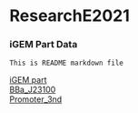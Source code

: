# ResearchE2021

### iGEM Part Data

`This is README markdown file`

[iGEM part](https://lelp27.github.io/igemE/igem_part)
<br>
[BBa_J23100](https://lelp27.github.io/igemE/igem_BBa_J23100)
<br>
[Promoter_3nd](pro_2nd.html)
